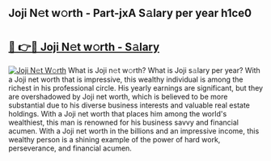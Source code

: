 ## Joji N𝚎t w𝚘rth - Part-jxA S𝚊lary per year h1ce0

# <h2><a href="http://gc021fx.nevu.top/?p=Joji">🔗 👉🔴 Joji N𝚎t w𝚘rth - S𝚊lary</a></h2>

[![Joji N𝚎t W𝚘rth](https://i.imgur.com/Oavwk0R.jpeg)](http://gc021fx.nevu.top/?p=Joji)
What is Joji n𝚎t w𝚘rth? What is Joji s𝚊lary per year?
With a Joji net worth that is impressive, this wealthy individual is among the richest in his professional circle. His yearly earnings are significant, but they are overshadowed by Joji net worth, which is believed to be more substantial due to his diverse business interests and valuable real estate holdings. With a Joji net worth that places him among the world's wealthiest, this man is renowned for his business savvy and financial acumen. With a Joji net worth in the billions and an impressive income, this wealthy person is a shining example of the power of hard work, perseverance, and financial acumen.
